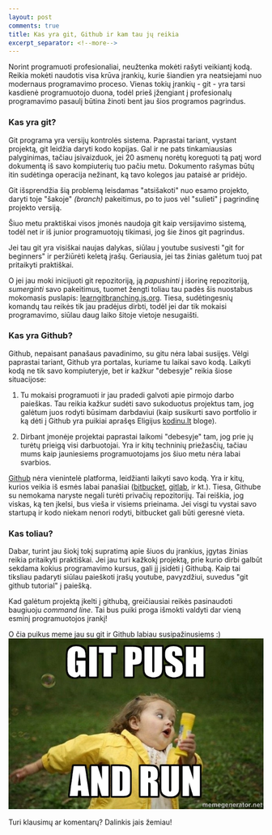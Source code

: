 ```yaml
---
layout: post
comments: true
title: Kas yra git, Github ir kam tau jų reikia
excerpt_separator: <!--more-->
---
```


Norint programuoti profesionaliai, neužtenka mokėti rašyti veikiantį kodą. Reikia mokėti naudotis visa krūva įrankių, kurie šiandien yra neatsiejami
nuo modernaus programavimo proceso. Vienas tokių įrankių - git - yra tarsi kasdienė programuotojo duona, todėl prieš įžengiant į profesionalų programavimo
pasaulį būtina žinoti bent jau šios programos pagrindus.

 <!--more-->

### Kas yra git?

Git programa yra versijų kontrolės sistema. Paprastai tariant, vystant projektą, git leidžia daryti kodo kopijas. Gal ir ne pats tinkamiausias palyginimas,
tačiau įsivaizduok, jei 20 asmenų norėtų koreguoti tą patį word dokumentą iš savo kompiuterių tuo pačiu metu. Dokumento rašymas būtų itin sudėtinga
 operacija nežinant, ką tavo kolegos jau pataisė ar pridėjo.

Git išsprendžia šią problemą leisdamas "atsišakoti" nuo esamo projekto, daryti toje "šakoje" *(branch)* pakeitimus, po to juos vėl "sulieti"
į pagrindinę projekto versiją.

Šiuo metu praktiškai visos įmonės naudoja git kaip versijavimo sistemą, todėl net ir iš junior programuotojų tikimasi, jog šie žinos git pagrindus.

 Jei tau git yra visiškai naujas dalykas, siūlau į youtube susivesti "git for beginners" ir peržiūrėti keletą įrašų. Geriausia, jei tas žinias
 galėtum tuoj pat pritaikyti praktiškai.

 O jei jau moki inicijuoti git repozitoriją, ją *papushinti* į išorinę repozitoriją, *sumerginti* savo pakeitimus, tuomet žengti toliau tau
  padės šis nuostabus mokomasis puslapis: <a href="http://learngitbranching.js.org/" target="_blank">learngitbranching.js.org</a>. Tiesa, sudėtingesnių
  komandų tau reikės tik jau pradėjus dirbti, todėl jei dar tik mokaisi programavimo, siūlau daug laiko šitoje vietoje nesugaišti.

### Kas yra Github?

Github, nepaisant panašaus pavadinimo, su gitu nėra labai susijęs. Vėlgi paprastai tariant, Github yra portalas, kuriame tu laikai savo kodą. Laikyti kodą
ne tik savo kompiuteryje, bet ir kažkur "debesyje" reikia šiose situacijose:

1. Tu mokaisi programuoti ir jau pradedi galvoti apie pirmojo darbo paieškas. Tau reikia kažkur sudėti savo sukoduotus projektus tam, jog galėtum
juos rodyti būsimam darbdaviui (kaip susikurti savo portfolio ir ką dėti į Github yra puikiai aprašęs Eligijus
 <a href="http://kodinu.lt/kaip-besimokant-pasidaryti-programuotojo-darbo-verta-portfolio" target="_blank">kodinu.lt</a> bloge).

2. Dirbant įmonėje projektai paprastai laikomi "debesyje" tam, jog prie jų turėtų prieigą visi darbuotojai. Yra ir kitų techninių priežasčių, tačiau
 mums kaip jauniesiems programuotojams jos šiuo metu nėra labai svarbios.

<a href="https://github.com/" target="_blank">Github</a> nėra vienintelė platforma, leidžianti laikyti savo kodą. Yra ir kitų, kurios veikia iš esmės labai panašiai
 (<a href="http://bitbucket.org" target="_blank">bitbucket</a>, <a href="https://about.gitlab.com" target="_blank">gitlab</a>, ir kt.).
 Tiesa, Githube su nemokama naryste negali turėti privačių repozitorijų. Tai reiškia, jog viskas, ką ten įkelsi, bus vieša ir visiems
 prieinama. Jei visgi tu vystai savo startupą ir kodo niekam nenori rodyti, bitbucket gali būti geresnė vieta.

### Kas toliau?

Dabar, turint jau šiokį tokį supratimą apie šiuos du įrankius, įgytas žinias reikia pritaikyti praktiškai. Jei jau turi kažkokį projektą,
prie kurio dirbi galbūt sekdama kokius programavimo kursus, gali jį įsidėti į Githubą. Kaip tai tiksliau padaryti siūlau paieškoti įrašų
 youtube, pavyzdžiui, suvedus "git github tutorial" į paiešką.

Kad galėtum projektą įkelti į githubą, greičiausiai reikės pasinaudoti baugiuoju *command line*. Tai bus puiki proga išmokti valdyti dar
vieną esminį programuotojos įrankį!

O čia puikus meme jau su git ir Github labiau susipažinusiems :)
![git push and run](/assets/push-and-run.jpg)

Turi klausimų ar komentarų? Dalinkis jais žemiau!
